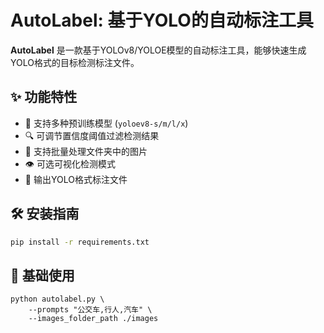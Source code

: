 # AutoLabel: 基于YOLO的自动标注工具

**AutoLabel** 是一款基于YOLOv8/YOLOE模型的自动标注工具，能够快速生成YOLO格式的目标检测标注文件。

## ✨ 功能特性
- 🚀 支持多种预训练模型 (`yoloev8-s/m/l/x`)
- 🔍 可调节置信度阈值过滤检测结果
- 📁 支持批量处理文件夹中的图片
- 👁️ 可选可视化检测模式
- 📝 输出YOLO格式标注文件

## 🛠 安装指南
```bash
pip install -r requirements.txt
```

## 🚀 基础使用
```commandline
python autolabel.py \
    --prompts "公交车,行人,汽车" \
    --images_folder_path ./images
```